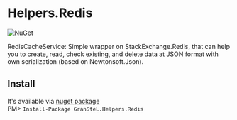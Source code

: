 # Helpers.Redis
[![NuGet](https://buildstats.info/nuget/GranSteL.Helpers.Redis)](https://www.nuget.org/packages/GranSteL.Helpers.Redis)

RedisCacheService:
Simple wrapper on StackExchange.Redis, that can help you to create, read, check existing, and delete data at JSON format with own serialization (based on Newtonsoft.Json).

Install
-------
It's available via [nuget package](https://www.nuget.org/packages/GranSteL.Helpers.Redis/)  
PM> `Install-Package GranSteL.Helpers.Redis`

